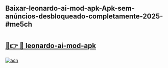 ## Baixar-leonardo-ai-mod-apk-Apk-sem-anúncios-desbloqueado-completamente-2025-#me5ch

# <h2><a href="https://ainizakaria.my?title=leonardo-ai-mod-apk&ref=22M">🔗👉 🔴 leonardo-ai-mod-apk</a></h2>

[![acn](https://github.com/user-attachments/assets/0f9c940e-d8b0-45ae-aac7-cd30a18b3e1c)](https://ainizakaria.my?title=leonardo-ai-mod-apk&ref=22M)

